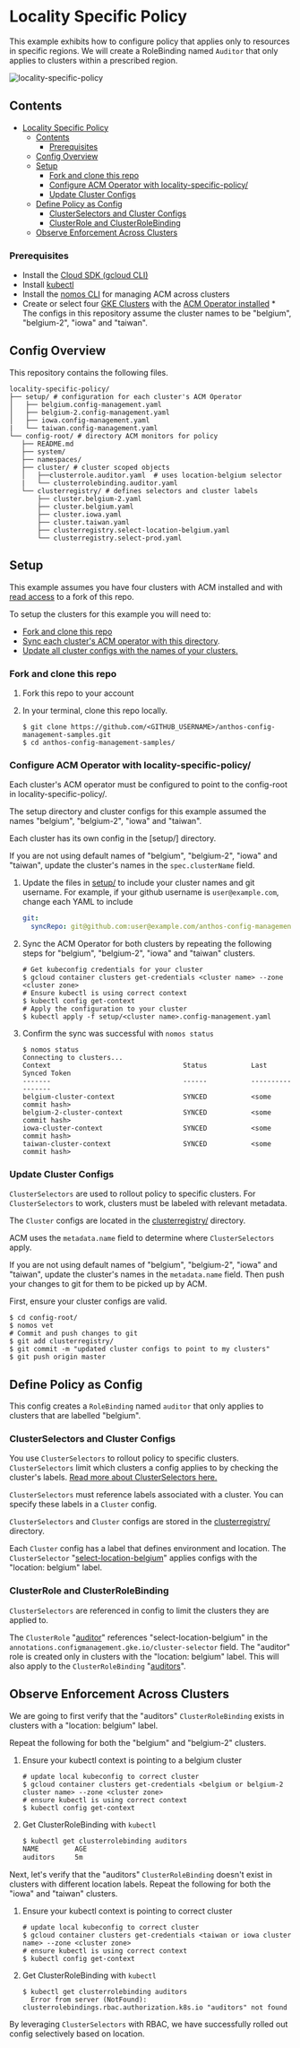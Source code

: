 # Locality Specific Policy

This example exhibits how to configure policy that applies only to resources in specific regions.
We will create a RoleBinding named `Auditor` that only applies to clusters within a prescribed region.

![locality-specific-policy](../screenshots/locality-specific-policy.svg)

## Contents

- [Locality Specific Policy](#locality-specific-policy)
  - [Contents](#contents)
    - [Prerequisites](#prerequisites)
  - [Config Overview](#config-overview)
  - [Setup](#setup)
    - [Fork and clone this repo](#fork-and-clone-this-repo)
    - [Configure ACM Operator with locality-specific-policy/](#configure-acm-operator-with-locality-specific-policy)
    - [Update Cluster Configs](#update-cluster-configs)
  - [Define Policy as Config](#define-policy-as-config)
    - [ClusterSelectors and Cluster Configs](#clusterselectors-and-cluster-configs)
    - [ClusterRole and ClusterRoleBinding](#clusterrole-and-clusterrolebinding)
  - [Observe Enforcement Across Clusters](#observe-enforcement-across-clusters)

### Prerequisites

* Install the [Cloud SDK (gcloud CLI)](https://cloud.google.com/sdk/docs/quickstarts)
* Install [kubectl](https://kubernetes.io/docs/tasks/tools/install-kubectl/#download-as-part-of-the-google-cloud-sdk)
* Install the [nomos CLI](https://cloud.google.com/anthos-config-management/downloads) for managing ACM across clusters
* Create or select four [GKE Clusters](https://cloud.google.com/kubernetes-engine/docs/how-to/creating-a-cluster) with the [ACM Operator installed](https://cloud.google.com/anthos-config-management/docs/how-to/installing)
      * The configs in this repository assume the cluster names to be "belgium", "belgium-2", "iowa" and "taiwan".

## Config Overview

This repository contains the following files.

```console
locality-specific-policy/
├── setup/ # configuration for each cluster's ACM Operator
│   ├── belgium.config-management.yaml
│   ├── belgium-2.config-management.yaml
│   ├── iowa.config-management.yaml
|   └── taiwan.config-management.yaml
└── config-root/ # directory ACM monitors for policy
   ├── README.md
   ├── system/
   ├── namespaces/
   ├── cluster/ # cluster scoped objects
   │   ├──clusterrole.auditor.yaml  # uses location-belgium selector
   |   └── clusterrolebinding.auditor.yaml
   └── clusterregistry/ # defines selectors and cluster labels
       ├── cluster.belgium-2.yaml
       ├── cluster.belgium.yaml
       ├── cluster.iowa.yaml
       ├── cluster.taiwan.yaml
       ├── clusterregistry.select-location-belgium.yaml
       └── clusterregistry.select-prod.yaml
```

## Setup

This example assumes you have four clusters with ACM installed and with [read access](https://cloud.google.com/anthos-config-management/docs/how-to/installing#git-creds-secret)  to a fork of this repo.

To setup the clusters for this example you will need to:

* [Fork and clone this repo](#fork-and-clone-this-repo)
* [Sync each cluster's ACM operator with this directory](#sync-acm-operator-to-selecting-clusters).
* [Update all cluster configs with the names of your clusters.](#update-cluster-configs)

### Fork and clone this repo

1. Fork this repo to your account

1. In your terminal, clone this repo locally.

      ```console
      $ git clone https://github.com/<GITHUB_USERNAME>/anthos-config-management-samples.git
      $ cd anthos-config-management-samples/
      ```

### Configure ACM Operator with locality-specific-policy/

Each cluster's ACM operator must be configured to point to the config-root in locality-specific-policy/.

The setup directory and cluster configs for this example assumed the names "belgium", "belgium-2", "iowa" and "taiwan".

Each cluster has its own config in the [setup/] directory.

If you are not using default names of "belgium", "belgium-2", "iowa" and "taiwan", update the cluster's names in the `spec.clusterName` field.

1. Update the files in [setup/](setup/) to include your cluster names and git username.
    For example, if your github username is `user@example.com`, change each YAML to include
    ```yaml
    git:
      syncRepo: git@github.com:user@example.com/anthos-config-management-samples.git
    ```

1. Sync the ACM Operator for both clusters by repeating the following steps for "belgium", "belgium-2", "iowa" and "taiwan" clusters.

    ```console
    # Get kubeconfig credentials for your cluster
    $ gcloud container clusters get-credentials <cluster name> --zone <cluster zone>
    # Ensure kubectl is using correct context
    $ kubectl config get-context
    # Apply the configuration to your cluster
    $ kubectl apply -f setup/<cluster name>.config-management.yaml
    ```

1. Confirm the sync was successful with `nomos status`

    ```console
    $ nomos status
    Connecting to clusters...
    Context                                 Status           Last Synced Token
    -------                                 ------           -----------------
    belgium-cluster-context                 SYNCED           <some commit hash>
    belgium-2-cluster-context               SYNCED           <some commit hash>
    iowa-cluster-context                    SYNCED           <some commit hash>
    taiwan-cluster-context                  SYNCED           <some commit hash>
    ```

### Update Cluster Configs

`ClusterSelectors` are used to rollout policy to specific clusters.
For `ClusterSelectors` to work, clusters must be labeled with relevant metadata.

The `Cluster` configs are located in the [clusterregistry/](config-root/clusterregistry/) directory.

ACM uses the `metadata.name` field to determine where `ClusterSelectors` apply.

If you are not using default names of "belgium", "belgium-2", "iowa" and "taiwan", update the cluster's names in the `metadata.name` field.  Then push your changes to git for them to be picked up by ACM.

First, ensure your cluster configs are valid.
```console
$ cd config-root/
$ nomos vet
# Commit and push changes to git
$ git add clusterregistry/
$ git commit -m "updated cluster configs to point to my clusters"
$ git push origin master
```



## Define Policy as Config

This config creates a `RoleBinding` named `auditor` that only applies to clusters that are labelled "belgium".

### ClusterSelectors and Cluster Configs

You use `ClusterSelectors` to rollout policy to specific clusters.
`ClusterSelectors` limit which clusters a config applies to by checking the
cluster's labels. [Read more about ClusterSelectors here.](https://cloud.google.com/anthos-config-management/docs/how-to/clusterselectors)

`ClusterSelectors` must reference labels associated with a cluster.  You can specify these labels in a `Cluster` config.

`ClusterSelectors` and `Cluster` configs are stored in the [clusterregistry/](config-root/clusterregistry/) directory.

Each `Cluster` config has a label that defines environment and location.  The `ClusterSelector` "[select-location-belgium](config-root/clusterregistry/clusterselector.select-location-belgium.yaml)" applies configs with the "location: belgium" label.

### ClusterRole and ClusterRoleBinding

`ClusterSelectors` are referenced in config to limit the clusters they are applied to.

The `ClusterRole` "[auditor](config-root/cluster/clusterrole.auditor.yaml)"  references "select-location-belgium" in the `annotations.configmanagement.gke.io/cluster-selector` field.  The "auditor" role is created only in clusters with the "location: belgium" label. This will also apply to the  `ClusterRoleBinding` "[auditors](config-root/cluster/clusterrolebinding.auditor.yaml)".

## Observe Enforcement Across Clusters

We are going to first verify that the "auditors" `ClusterRoleBinding` exists in
clusters with a "location: belgium" label.

Repeat the following for both the "belgium" and "belgium-2" clusters.

1. Ensure your kubectl context is pointing to a belgium cluster

      ```console
      # update local kubeconfig to correct cluster
      $ gcloud container clusters get-credentials <belgium or belgium-2 cluster name> --zone <cluster zone>
      # ensure kubectl is using correct context
      $ kubectl config get-context
      ```

1. Get ClusterRoleBinding with `kubectl`

      ```bash
      $ kubectl get clusterrolebinding auditors
      NAME         AGE
      auditors     5m
      ```

Next, let's verify that the "auditors" `ClusterRoleBinding` doesn't exist in
clusters with different location labels. Repeat the following for both the "iowa"
and "taiwan" clusters.

1. Ensure your kubectl context is pointing to correct cluster

      ```console
      # update local kubeconfig to correct cluster
      $ gcloud container clusters get-credentials <taiwan or iowa cluster name> --zone <cluster zone>
      # ensure kubectl is using correct context
      $ kubectl config get-context
      ```

1. Get ClusterRoleBinding with `kubectl`

      ```console
      $ kubectl get clusterrolebinding auditors
        Error from server (NotFound): clusterrolebindings.rbac.authorization.k8s.io "auditors" not found
      ```

By leveraging `ClusterSelectors` with RBAC, we have successfully rolled out config selectively based on location.

